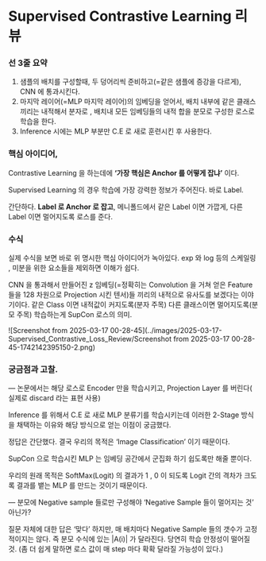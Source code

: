 

# Supervised Contrastive Learning 리뷰

### 선 3줄 요약

1. 샘플의 배치를 구성할때, 두 덩어리씩 준비하고(=같은 샘플에 증강을 다르게), CNN 에 통과시킨다.
2. 마지막 레이어(=MLP 마지막 레이어)의 임베딩을 얻어서, 배치 내부에 같은 클래스끼리는 내적해서 분자로 , 배치내 모든 임베딩들의 내적 합을 분모로 구성한 로스로 학습을 한다.
3. Inference 시에는 MLP 부분만 C.E 로 새로 훈련시킨 후 사용한다.

### 핵심 아이디어,

Contrastive Learning 을 하는데에 **‘가장 핵심은 Anchor 를 어떻게 잡냐’** 이다.

Supervised Learning 의 경우 학습에 가장 강력한 정보가 주어진다. 바로 Label.

간단하다. **Label 로 Anchor 로 잡고**, 메니폴드에서 같은 Label 이면 가깝게, 다른 Label 이면 멀어지도록 로스를 준다.

### 수식

실제 수식을 보면 바로 위 명시한 핵심 아이디어가 녹아있다. exp 와 log 등의 스케일링 , 미분을 위한 요소들을 제외하면 이해가 쉽다.



CNN 을 통과해서 만들어진 z 임베딩(=정확히는 Convolution 을 거쳐 얻은 Feature 들을 128 차원으로 Projection 시킨 텐서)들 끼리의 내적으로 유사도를 보겠다는 이야기이다. 같은 Class 이면 내적값이 커지도록(분자 주목) 다른 클래스이면 멀어지도록(분모 주목) 학습하는게 SupCon 로스의 의미.

![Screenshot from 2025-03-17 00-28-45](../images/2025-03-17-Supervised_Contrastive_Loss_Review/Screenshot from 2025-03-17 00-28-45-1742142395150-2.png)

### 궁금점과 고찰.

—  논문에서는 해당 로스로 Encoder 만을 학습시키고, Projection Layer 를 버린다( 실제로 discard 라는 표현 사용)

Inference 를 위해서 C.E 로 새로 MLP 분류기를 학습시키는데 이러한 2-Stage 방식을 채택하는 이유와 해당 방식으로 얻는 이점이 궁금했다.

정답은 간단했다. 결국 우리의 목적은 ‘Image Classification’ 이기 때문이다.

SupCon 으로 학습시킨 MLP 는 임베딩 공간에서 군집화 하기 쉽도록만 해줄 뿐이다.

우리의 원래 목적은 SoftMax(Logit) 의 결과가 1 , 0 이 되도록 Logit 간의 격차가 크도록 결과를 뱉는 MLP 를 만드는 것이기 때문이다.

— 분모에 Negative sample 들로만 구성해야 ‘Negative Sample 들이 멀어지는 것’ 아닌가?

질문 자체에 대한 답은 ‘맞다’ 하지만, 매 배치마다 Negative Sample 들의 갯수가 고정적이지는 않다. 즉 분모 수식에 있는 |A(i)| 가 달라진다.  당연히 학습 안정성이 떨어질 것. (좀 더 쉽게 말하면 로스 값이 매 step 마다 확확 달라질 가능성이 있다.)
